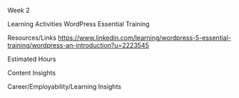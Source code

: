 Week
2

Learning Activities
WordPress Essential Training

Resources/Links
https://www.linkedin.com/learning/wordpress-5-essential-training/wordpress-an-introduction?u=2223545

Estimated Hours


Content Insights


Career/Employability/Learning Insights
